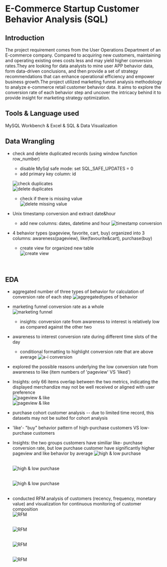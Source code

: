 # E-Commerce Startup Customer Behavior Analysis (SQL)

## Introduction 
The project requirement comes from the User Operations Department of an E-commerce company. Compared to acquiring new customers, maintaining and operating existing ones costs less and may yield higher conversion rates.They are looking for data analysts to mine user APP behavior data, form data-driven conclusions, and then provide a set of strategy recommendations that can enhance operational efficiency and empower business growth.The project utilized marketing funnel analysis methodology to analyze e-commerce retail customer behavior data. It aims to explore the conversion rate of each behavior step and uncover the intricacy behind it to provide insight for marketing strategy optimization. 

## Tools & Language used 
MySQL Workbench & Excel & SQL & Data Visualization


## Data Wrangling
* check and delete duplicated records (using window function row_number)
  - disable MySql safe mode: set SQL_SAFE_UPDATES = 0
  - add primary key column: id

   ![check duplicates](https://github.com/user-attachments/assets/9dfc99c2-ed93-4c33-a21c-233ee8bacb50)<br>
   ![delete duplicates](https://github.com/user-attachments/assets/9af07a2f-123e-4f7b-b571-c1c2c2a28943)<br>
   - check if there is missing value<br>
   ![delete missing value](https://github.com/user-attachments/assets/08c1deb4-8007-492a-800c-96b96151362b)<br>
  
* Unix timestamp conversion and extract date&hour
   - add new columns: dates, datetime and hour
   ![timestamp conversion](https://github.com/user-attachments/assets/d4ca87e4-1311-46ef-8d63-fb474383ff8d)<br>
    
  
* 4 behavior types (pageview, favorite, cart, buy) organized into 3 columns: awareness(pageview), like(favourite&cart), purchase(buy) 
   - create view for organized new table<br>
   ![create view](https://github.com/user-attachments/assets/51f577b5-08e7-43ca-af20-1c22c52672de)<br><br><br>

## EDA
* aggregated number of three types of behavior for calculation of conversion rate of each step
   ![aggregatedtypes of behavior](https://github.com/user-attachments/assets/0eb4a127-13a5-4b31-a858-93ad7692139d)<br>
* marketing funnel conversion rate as a whole <br>
   ![marketing funnel](https://github.com/user-attachments/assets/5f9b1139-e953-4ac7-8af0-f264d0ce85c1)<br>
   - insights: conversion rate from awareness to interest is relatively low as compared against the other two 

* awareness to interest conversion rate during different time slots of the day<br>
  - conditional formatting to highlight conversion rate that are above average
   ![a-i conversion](https://github.com/user-attachments/assets/dc74e9bc-6067-4ec5-ac83-07284817de77)<br>
  

* explored the possible reasons underlying the low conversion rate from awareness to like (item numbers of 'pageview' VS 'liked')
* Insights: only 66 items overlap between the two metrics, indicating the displayed merchandize may not be well received or aligned with user preference<br>
  ![pageview & like](https://github.com/user-attachments/assets/27f9a8e6-c1fc-4556-b8db-3a54de1149ce)<br>
  ![pageview & like](https://github.com/user-attachments/assets/8ad9e18e-bfb7-44cc-a743-21ec60235187)<br>

 
* purchase cohort customer analysis -- due to limited time record, this datasets may not be suited for cohort analysis<br>

* 'like'- "buy" behavior pattern of high-purchase customers VS low-purchase customers
* Insights: the two groups customers have similiar like- purchase conversion rate, but low purchase customer have significantly higher pageview and like behavior by average
  ![high & low purchase](https://github.com/user-attachments/assets/aa7300a8-8421-4a7b-9e09-43e9664672d6)<br><br>
  
  ![high & low purchase](https://github.com/user-attachments/assets/3786d85e-d3b0-4e33-8d20-6115cc231a66)<br><br>
  
  ![high & low purchase](https://github.com/user-attachments/assets/18a78b95-cafd-49b9-a994-024459ce6ec5)<br><br>
  
* conducted RFM analysis of customers (recency, frequency, monetary value) and visualization for continuous monitoring of customer composition<br>
  ![RFM](https://github.com/user-attachments/assets/a1eb94e8-9765-484a-807d-370adef8cd12)<br><br>
  
  ![RFM](https://github.com/user-attachments/assets/dc39b6e1-d43d-4512-91b0-d1c6ce762be5)<br><br>
  
  ![RFM](https://github.com/user-attachments/assets/f5d56f25-ec01-4257-8dec-58f920ac6373)<br><br>
  
  ![RFM](https://github.com/user-attachments/assets/827be5cd-85a7-4297-8d41-8e2c817b74c8)<br><br>
